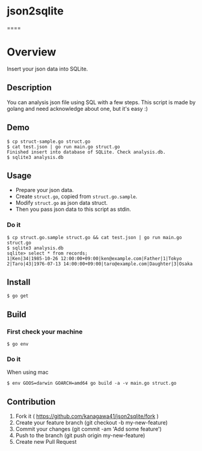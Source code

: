 # json2sqlite
====

# Overview
Insert your json data into SQLite.

## Description
You can analysis json file using SQL with a few steps.
This script is made by golang and need acknowledge about one, but it's easy :)

## Demo
```
$ cp struct-sample.go struct.go
$ cat test.json | go run main.go struct.go
Finished insert into database of SQLite. Check analysis.db.
$ sqlite3 analysis.db
```

## Usage
* Prepare your json data.
* Create `struct.go`, copied from `struct.go.sample`. 
* Modify `struct.go` as json data struct.
* Then you pass json data to this script as stdin.

### Do it
```
$ cp struct.go.sample struct.go && cat test.json | go run main.go struct.go
$ sqlite3 analysis.db
sqlite> select * from records;
1|Ken|34|1985-10-26 12:00:00+09:00|ken@example.com|Father|1|Tokyo
2|Taro|43|1976-07-13 14:00:00+09:00|taro@example.com|Daughter|3|Osaka
```

## Install
```
$ go get
```

## Build
### First check your machine
```
$ go env
```
### Do it
When using mac
```
$ env GOOS=darwin GOARCH=amd64 go build -a -v main.go struct.go
```

## Contribution
1. Fork it ( https://github.com/kanagawa41/json2sqlite/fork )
2. Create your feature branch (git checkout -b my-new-feature)
3. Commit your changes (git commit -am 'Add some feature')
4. Push to the branch (git push origin my-new-feature)
5. Create new Pull Request
